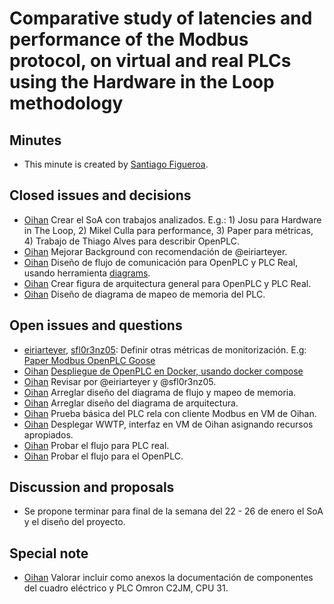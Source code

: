 # Comparative study of latencies and performance of the Modbus protocol, on virtual and real PLCs using the Hardware in the Loop methodology

## Minutes

- This minute is created by [Santiago Figueroa](sfigueroa@ceit.es).

## Closed issues and decisions

- [Oihan]() Crear el SoA con trabajos analizados. E.g.: 1) Josu para Hardware in The Loop, 2) Mikel Culla para performance, 3) Paper para métricas, 4) Trabajo de Thiago Alves para describir OpenPLC.
- [Oihan]() Mejorar Background con recomendación de @eiriarteyer.
- [Oihan]() Diseño de flujo de comunicación para OpenPLC y PLC Real, usando herramienta [diagrams](https://app.diagrams.net).
- [Oihan]() Crear figura de arquitectura general para OpenPLC y PLC Real.
- [Oihan]() Diseño de diagrama de mapeo de memoria del PLC.

## Open issues and questions

- [eiriarteyer](), [sfl0r3nz05](): Definir otras métricas de monitorización. E.g: [Paper Modbus OpenPLC Goose](../documentation/State_of_The_Art/OpenPLC_and_lib61850_Smart_Grid_Testbed_Performance_Evaluation_and_Analysis_of_GOOSE_Communication.pdf)
- [Oihan]() [Despliegue de OpenPLC en Docker, usando docker compose](https://github.com/sfl0r3nz05/ICSsVirtualForCiberSec/blob/documented/network/DockerDeployment/ICSNetwork/docker-compose.yml)
- [Oihan]() Revisar por @eiriarteyer y @sfl0r3nz05.
- [Oihan]() Arreglar diseño del diagrama de flujo y mapeo de memoria.
- [Oihan]() Arreglar diseño del diagrama de arquitectura.
- [Oihan]() Prueba básica del PLC rela con cliente Modbus en VM de Oihan.
- [Oihan]() Desplegar WWTP, interfaz en VM de Oihan asignando recursos apropiados.
- [Oihan]() Probar el flujo para PLC real.
- [Oihan]() Probar el flujo para el OpenPLC.


## Discussion and proposals

- Se propone terminar para final de la semana del 22 - 26 de enero el SoA y el diseño del proyecto.

## Special note

- [Oihan]() Valorar incluir como anexos la documentación de componentes del cuadro eléctrico y PLC Omron C2JM, CPU 31.
